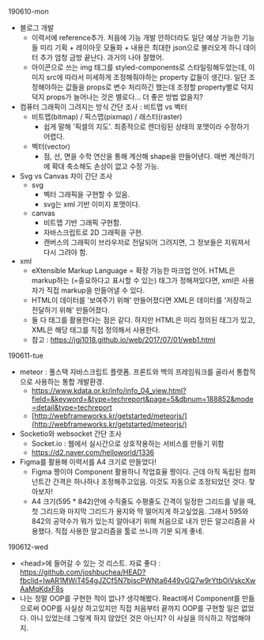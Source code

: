 190610-mon

- 블로그 개발
  - 이력서에 reference추가. 처음에 기능 개발 안하더라도 일단 예상 가능한 기능들 미리 기획 + 레이아웃 모듈화 + 내용은 최대한 json으로 불러오게 하니 데이터 추가 엄청 금방 끝난다. 과거의 나야 잘했어.
  - 아이콘으로 쓰는 img 태그를 styled-components로 스타일링해두었는데, 이미지 src에 따라서 미세하게 조정해줘야하는 property 값들이 생긴다. 일단 조정해야하는 값들을 props로 변수 처리하긴 했는데 조정할 property별로 덕지덕지 props가 늘어나는 것은 별로다... 더 좋은 방법 없을지?
- 컴퓨터 그래픽이 그려지는 방식 간단 조사 : 비트맵 vs 벡터
  - 비트맵(bitmap) / 픽스맵(pixmap) / 래스터(raster)
    - 쉽게 말해 '픽셀의 지도'. 최종적으로 렌더링된 상태의 포맷이라 수정하기 어렵다.
  - 벡터(vector)
    - 점, 선, 면을 수학 연산을 통해 계산해 shape을 만들어낸다. 매번 계산하기에 확대 축소해도 손상이 없고 수정 가능.
- Svg vs Canvas 차이 간단 조사
  - svg
    - 벡터 그래픽을 구현할 수 있음.
    - svg는 xml 기반 이미지 포맷이다.
  - canvas
    - 비트맵 기반 그래픽 구현함.
    - 자바스크립트로 2D 그래픽을 구현.
    - 캔버스의 그래픽이 브라우저로 전달되어 그려지면, 그 정보들은 지워져서 다시 그려야 함.
- xml
  - eXtensible Markup Language = 확장 가능한 마크업 언어. HTML은 markup하는 (=중요하다고 표시할 수 있는) 태그가 정해져있다면, xml은 사용자가 직접 markup을 만들어낼 수 있다.
  - HTML이 데이터를 '보여주기 위해' 만들어졌다면 XML은 데이터를 '저장하고 전달하기 위해' 만들어졌다.
  - 둘 다 태그를 활용한다는 점은 같다. 하지만 HTML은 미리 정의된 태그가 있고, XML은 해당 태그를 직접 정의해서 사용한다.
  - 참고 : https://jgj1018.github.io/web/2017/07/01/web1.html

190611-tue

- meteor : 풀스택 자바스크립트 플랫폼. 프론트와 백의 프레임워크를 골라서 통합적으로 사용하는 통합 개발환경.
  - https://www.kdata.or.kr/info/info_04_view.html?field=&keyword=&type=techreport&page=5&dbnum=188852&mode=detail&type=techreport
  - [http://webframeworks.kr/getstarted/meteorjs/](http://webframeworks.kr/getstarted/meteorjs/)
- Socketio와 websocket 간단 조사
  - Socket.io : 웹에서 실시간으로 상호작용하는 서비스를 만들기 위함
  - https://d2.naver.com/helloworld/1336
- Figma를 활용해 이력서를 A4 크기로 만들었다!
  - Figma 짱이야 Component 활용하니 작업효율 짱이다. 근데 아직 독립된 컴퍼넌트간 간격은 하나하나 조정해주고있음. 이것도 자동으로 조정되었던 것다. 찾아보자!
  - A4 크기(595 \* 842)안에 수직줄도 수평줄도 간격이 일정한 그리드를 넣을 때, 첫 그리드와 마지막 그리드가 용지와 딱 떨어지게 하고싶었음. 그래서 595와 842의 공약수가 뭐가 있는지 알아내기 위해 처음으로 내가 만든 알고리즘을 사용했다. 직접 사용한 알고리즘을 툴로 쓰니까 기분 되게 좋네.

190612-wed

- \<head>에 들어갈 수 있는 것 리스트. 자료 좋다 : https://github.com/joshbuchea/HEAD?fbclid=IwAR1MWiT454gJZCf5N7bjscPWNta6449vGQ7w9rYtbOiVskcXwAaMqKdxF8s
- 나는 정말 OOP를 구현한 적이 없나? 생각해봤다. React에서 Component를 만듦으로써 OOP를 사실상 하고있지만 직접 처음부터 끝까지 OOP를 구현할 일은 없었다. 아니 있었는데 그렇게 하지 않았던 것은 아닌지? 이 사실을 의식하고 작업해야지.
